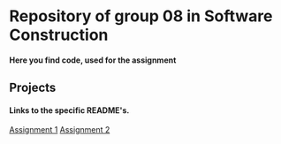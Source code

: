# Repository of group 08 in Software Construction
#### Here you find code, used for the assignment


## Projects
#### Links to the specific README's.
[Assignment 1](https://github.com/alainkueng/BINF4241-group08/tree/master/Assignment%201/README.md)
[Assignment 2](https://github.com/alainkueng/BINF4241-group08/blob/master/Assignment%202/README.md)
